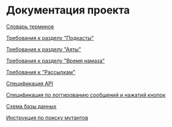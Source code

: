 <!---
The MIT License (MIT).

Copyright (c) 2018-2024 Almaz Ilaletdinov <a.ilaletdinov@yandex.ru>

Permission is hereby granted, free of charge, to any person obtaining a copy
of this software and associated documentation files (the "Software"), to deal
in the Software without restriction, including without limitation the rights
to use, copy, modify, merge, publish, distribute, sublicense, and/or sell
copies of the Software, and to permit persons to whom the Software is
furnished to do so, subject to the following conditions:

The above copyright notice and this permission notice shall be included in all
copies or substantial portions of the Software.

THE SOFTWARE IS PROVIDED "AS IS", WITHOUT WARRANTY OF ANY KIND,
EXPRESS OR IMPLIED, INCLUDING BUT NOT LIMITED TO THE WARRANTIES OF
MERCHANTABILITY, FITNESS FOR A PARTICULAR PURPOSE AND NONINFRINGEMENT.
IN NO EVENT SHALL THE AUTHORS OR COPYRIGHT HOLDERS BE LIABLE FOR ANY CLAIM,
DAMAGES OR OTHER LIABILITY, WHETHER IN AN ACTION OF CONTRACT, TORT OR
OTHERWISE, ARISING FROM, OUT OF OR IN CONNECTION WITH THE SOFTWARE OR THE USE
OR OTHER DEALINGS IN THE SOFTWARE.
-->
# Документация проекта

[Словарь терминов](glossary.md)

[Требования к разделу "Подкасты"](podcasts.md)

[Требования к разделу "Аяты"](ayats.md)

[Требования к разделу "Время намаза"](prayers.md)

[Требования к "Рассылкам"](mailings.md)

[Спецификация API](api.md)

[Спецификация по логгированию сообщений и нажатий кнопок](updates_log.md)

[Схема базы данных](db_schema_specification.md)

[Инструкция по поиску мутантов](mutation_coverage.md)